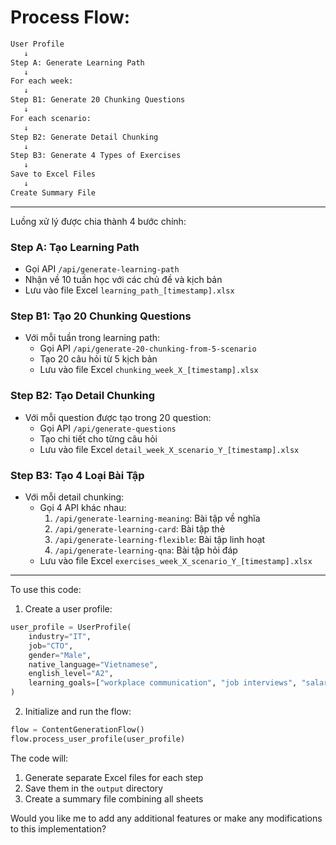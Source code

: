# **Process Flow**:
   ```bash
   User Profile
      ↓
   Step A: Generate Learning Path
      ↓
   For each week:
      ↓
   Step B1: Generate 20 Chunking Questions
      ↓
   For each scenario:
      ↓
   Step B2: Generate Detail Chunking
      ↓
   Step B3: Generate 4 Types of Exercises
      ↓
   Save to Excel Files
      ↓
   Create Summary File
   ```
---

Luồng xử lý được chia thành 4 bước chính:

### Step A: Tạo Learning Path
- Gọi API `/api/generate-learning-path`
- Nhận về 10 tuần học với các chủ đề và kịch bản
- Lưu vào file Excel `learning_path_[timestamp].xlsx`

### Step B1: Tạo 20 Chunking Questions
- Với mỗi tuần trong learning path:
  - Gọi API `/api/generate-20-chunking-from-5-scenario`
  - Tạo 20 câu hỏi từ 5 kịch bản
  - Lưu vào file Excel `chunking_week_X_[timestamp].xlsx`

### Step B2: Tạo Detail Chunking
- Với mỗi question được tạo trong 20 question:
  - Gọi API `/api/generate-questions`
  - Tạo chi tiết cho từng câu hỏi
  - Lưu vào file Excel `detail_week_X_scenario_Y_[timestamp].xlsx`

### Step B3: Tạo 4 Loại Bài Tập
- Với mỗi detail chunking:
  - Gọi 4 API khác nhau:
    1. `/api/generate-learning-meaning`: Bài tập về nghĩa
    2. `/api/generate-learning-card`: Bài tập thẻ
    3. `/api/generate-learning-flexible`: Bài tập linh hoạt
    4. `/api/generate-learning-qna`: Bài tập hỏi đáp
  - Lưu vào file Excel `exercises_week_X_scenario_Y_[timestamp].xlsx`





---
To use this code:

1. Create a user profile:
```python
user_profile = UserProfile(
    industry="IT",
    job="CTO",
    gender="Male",
    native_language="Vietnamese",
    english_level="A2",
    learning_goals=["workplace communication", "job interviews", "salary review"]
)
```

2. Initialize and run the flow:
```python
flow = ContentGenerationFlow()
flow.process_user_profile(user_profile)
```

The code will:
1. Generate separate Excel files for each step
2. Save them in the `output` directory
3. Create a summary file combining all sheets

Would you like me to add any additional features or make any modifications to this implementation?
